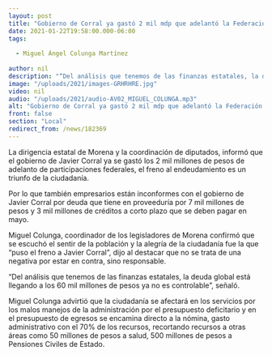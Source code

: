 ```yaml
---
layout: post
title: "Gobierno de Corral ya gastó 2 mil mdp que adelantó la Federación -  Miguel Colunga"
date: 2021-01-22T19:58:00.000-06:00
tags:
  
  - Miguel Ángel Colunga Martínez
  
author: nil
description: "“Del análisis que tenemos de las finanzas estatales, la deuda global está llegando a los 60 mil millones de pesos ya no es controlable”, señaló."
image: "/uploads/2021/images-GRHRHRE.jpg"
video: nil
audio: "/uploads/2021/audio-AV02_MIGUEL_COLUNGA.mp3"
alt: "Gobierno de Corral ya gastó 2 mil mdp que adelantó la Federación -  Miguel Colunga"
front: false
section: "Local"
redirect_from: /news/182369
---
```


La dirigencia estatal de Morena y la coordinación de diputados, informó que el gobierno de Javier Corral ya se gastó los 2 mil millones de pesos de adelanto de participaciones federales, el freno al endeudamiento es un triunfo de la ciudadanía.

Por lo que también empresarios están inconformes con el gobierno de Javier Corral por deuda que tiene en proveeduría por 7 mil millones de pesos y 3 mil millones de créditos a corto plazo que se deben pagar en mayo. 

Miguel Colunga, coordinador de los legisladores de Morena confirmó que se escuchó el sentir de la población y la alegría de la ciudadanía fue la que “puso el freno a Javier Corral”, dijo al destacar que no se trata de una negativa por estar en contra, sino responsable.

“Del análisis que tenemos de las finanzas estatales, la deuda global está llegando a los 60 mil millones de pesos ya no es controlable”, señaló.

Miguel Colunga advirtió que la ciudadanía se afectará en los servicios por los malos manejos de la administración por el presupuesto deficitario y en el presupuesto de egresos se encamina directo a la nómina, gasto administrativo con el 70% de los recursos, recortando recursos a otras áreas como 50 millones de pesos a salud, 500 millones de pesos a Pensiones Civiles de Estado.